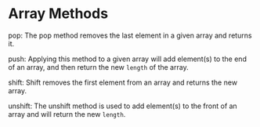# Array Methods

pop: The pop method removes the last element in a given array and returns it.

push: Applying this method to a given array will add element(s) to the end of an array, and then return the new `length` of the array.

shift: Shift removes the first element from an array and returns the new array.

unshift: The unshift method is used to add element(s) to the front of an array and will return the new `length`.
